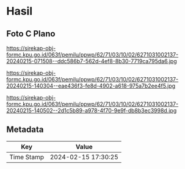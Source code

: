 # Hasil

## Foto C Plano

https://sirekap-obj-formc.kpu.go.id/063f/pemilu/ppwp/62/71/03/10/02/6271031002137-20240215-071508--ddc586b7-562d-4ef8-8b30-7719ca795da6.jpg

https://sirekap-obj-formc.kpu.go.id/063f/pemilu/ppwp/62/71/03/10/02/6271031002137-20240215-140304--eae436f3-fe8d-4902-a618-975a7b2ee4f5.jpg

https://sirekap-obj-formc.kpu.go.id/063f/pemilu/ppwp/62/71/03/10/02/6271031002137-20240215-140502--2d1c5b89-a978-4f70-9e9f-db8b3ec3998d.jpg


## Metadata

| Key        | Value               |
| ---------- | ------------------- |
| Time Stamp | 2024-02-15 17:30:25 |



